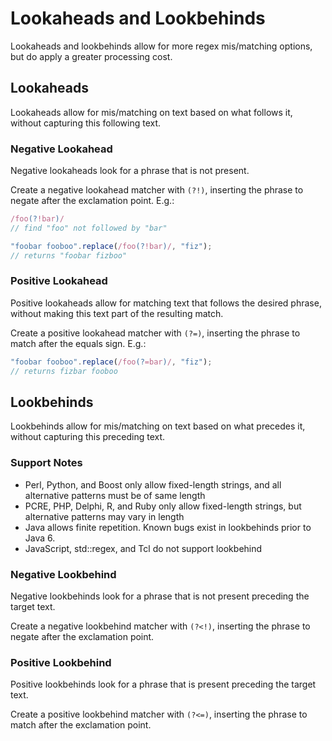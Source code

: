 # Lookaheads and Lookbehinds
Lookaheads and lookbehinds allow for more regex mis/matching options, but do apply a greater processing cost.

## Lookaheads
Lookaheads allow for mis/matching on text based on what follows it, without capturing this following text. 

### Negative Lookahead
Negative lookaheads look for a phrase that is not present.

Create a negative lookahead matcher with `(?!)`, inserting the phrase to negate after the exclamation point. E.g.:

```js
/foo(?!bar)/
// find "foo" not followed by "bar"

"foobar fooboo".replace(/foo(?!bar)/, "fiz");
// returns "foobar fizboo"
```

### Positive Lookahead
Positive lookaheads allow for matching text that follows the desired phrase, without making this text part of the resulting match.

Create a positive lookahead matcher with `(?=)`, inserting the phrase to
match after the equals sign. E.g.:

```js
"foobar fooboo".replace(/foo(?=bar)/, "fiz");
// returns fizbar fooboo
```

## Lookbehinds
Lookbehinds allow for mis/matching on text based on what precedes it, without capturing this preceding text.

### Support Notes
* Perl, Python, and Boost only allow fixed-length strings, and all alternative patterns must be of same length
* PCRE, PHP, Delphi, R, and Ruby only allow fixed-length strings, but alternative patterns may vary in length
* Java allows finite repetition. Known bugs exist in lookbehinds prior to Java 6.
* JavaScript, std::regex, and Tcl do not support lookbehind

### Negative Lookbehind
Negative lookbehinds look for a phrase that is not present preceding the target text.

Create a negative lookbehind matcher with `(?<!)`, inserting the phrase to negate after the exclamation point.

### Positive Lookbehind
Positive lookbehinds look for a phrase that is present preceding the target text.

Create a positive lookbehind matcher with `(?<=)`, inserting the phrase to match after the exclamation point.
